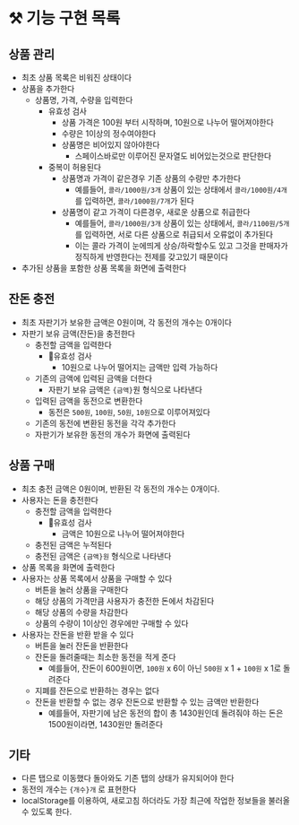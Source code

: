 # :hammer_and_pick: 기능 구현 목록

## 상품 관리
- 최초 상품 목록은 비워진 상태이다
- 상품을 추가한다
  - 상품명, 가격, 수량을 입력한다
    - 유효성 검사
      - 상품 가격은 100원 부터 시작하며, 10원으로 나누어 떨어져야한다
      - 수량은 1이상의 정수여야한다
      - 상품명은 비어있지 않아야한다
        - 스페이스바로만 이루어진 문자열도 비어있는것으로 판단한다
    - 중복이 허용된다
      - 상품명과 가격이 같은경우 기존 상품의 수량만 추가한다
        - 예를들어, `콜라/1000원/3개` 상품이 있는 상태에서 `콜라/1000원/4개`를 입력하면, `콜라/1000원/7개`가 된다
      - 상품명이 같고 가격이 다른경우, 새로운 상품으로 취급한다
        - 예를들어, `콜라/1000원/3개` 상품이 있는 상태에서, `콜라/1100원/5개`를 입력하면, 서로 다른 상품으로 취급되서 오류없이 추가된다
        - 이는 콜라 가격이 눈에띄게 상승/하락할수도 있고 그것을 판매자가 정직하게 반영한다는 전제를 갖고있기 때문이다
- 추가된 상품을 포함한 상품 목록을 화면에 출력한다


## 잔돈 충전
- 최초 자판기가 보유한 금액은 0원이며, 각 동전의 개수는 0개이다
- 자판기 보유 금액(잔돈)을 충전한다
  - 충전할 금액을 입력한다
    - :vertical_traffic_light:유효성 검사
      - 10원으로 나누어 떨어지는 금액만 입력 가능하다
  - 기존의 금액에 입력된 금액을 더한다
    - 자판기 보유 금액은 `{금액}`원 형식으로 나타낸다
  - 입력된 금액을 동전으로 변환한다
    - 동전은 `500원`, `100원`, `50원`, `10원`으로 이루어져있다
  - 기존의 동전에 변환된 동전을 각각 추가한다
  - 자판기가 보유한 동전의 개수가 화면에 출력된다

## 상품 구매
- 최초 충전 금액은 0원이며, 반환된 각 동전의 개수는 0개이다.
- 사용자는 돈을 충전한다
  - 충전할 금액을 입력한다
    - :vertical_traffic_light:유효성 검사
      - 금액은 10원으로 나누어 떨어져야한다
  - 충전된 금액은 누적된다
  - 충전된 금액은 `{금액}원` 형식으로 나타낸다
- 상품 목록을 화면에 출력한다
- 사용자는 상품 목록에서 상품을 구매할 수 있다
  - 버튼을 눌러 상품을 구매한다
  - 해당 상품의 가격만큼 사용자가 충전한 돈에서 차감된다
  - 해당 상품의 수량을 차감한다
  - 상품의 수량이 1이상인 경우에만 구매할 수 있다
- 사용자는 잔돈을 반환 받을 수 있다
  - 버튼을 눌러 잔돈을 반환한다
  - 잔돈을 돌려줄때는 최소한 동전을 적게 준다
    - 예를들어, 잔돈이 600원이면, `100원` x 6이 아닌 `500원` x 1 + `100원` x 1로 돌려준다
  - 지폐를 잔돈으로 반환하는 경우는 없다
  - 잔돈을 반환할 수 없는 경우 잔돈으로 반환할 수 있는 금액만 반환한다
    - 예를들어, 자판기에 남은 동전의 합이 총 1430원인데 돌려줘야 하는 돈은 1500원이라면, 1430원만 돌려준다

## 기타
- 다른 탭으로 이동했다 돌아와도 기존 탭의 상태가 유지되어야 한다
- 동전의 개수는 `{개수}개` 로 표현한다
- localStorage를 이용하여, 새로고침 하더라도 가장 최근에 작업한 정보들을 불러올 수 있도록 한다.